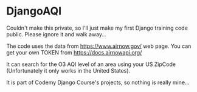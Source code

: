 # DjangoAQI
Couldn't make this private, so I'll just make my first Django training code public. Please ignore it and walk away...


The code uses the data from https://www.airnow.gov/ web page. You can get your own TOKEN from https://docs.airnowapi.org/

It can search for the O3 AQI level of an area using your US ZipCode (Unfortunately it only works in the United States).

It is part of Codemy Django Course's projects, so nothing is really mine...

